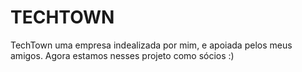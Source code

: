 # TECHTOWN
TechTown uma empresa indealizada por mim, e apoiada pelos meus amigos. Agora estamos nesses projeto como sócios :)
